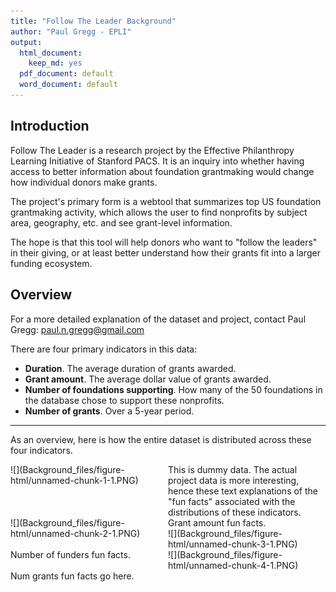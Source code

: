 ```yaml
---
title: "Follow The Leader Background"
author: "Paul Gregg - EPLI"
output:
  html_document: 
    keep_md: yes
  pdf_document: default
  word_document: default
---
```




<style>
.column-left{
  float: left;
  width: 50%;
  text-align: left;
}
.column-right{
  float: left;
  width: 50%;
  text-align: left;
}
</style>


## Introduction
Follow The Leader is a research project by the Effective Philanthropy Learning Initiative of Stanford PACS. It is an inquiry into whether having access to better information about foundation grantmaking would change how individual donors make grants. 

The project's primary form is a webtool that summarizes top US foundation grantmaking activity, which allows the user to find nonprofits by subject area, geography, etc. and see grant-level information.

The hope is that this tool will help donors who want to "follow the leaders" in their giving, or at least better understand how their grants fit into a larger funding ecosystem.

## Overview
For a more detailed explanation of the dataset and project, contact Paul Gregg: <paul.n.gregg@gmail.com>

There are four primary indicators in this data:

* __Duration__. The average duration of grants awarded.
* __Grant amount__. The average dollar value of grants awarded.
* __Number of foundations supporting__. How many of the 50 foundations in the database chose to support these nonprofits.
* __Number of grants__. Over a 5-year period.

***

As an overview, here is how the entire dataset is distributed across these four indicators. 

<div class="row">
<div class="column-left">
![](Background_files/figure-html/unnamed-chunk-1-1.PNG)<!-- -->

</div>
<div class="column-right">
This is dummy data. The actual project data is more interesting, hence these text explanations of the "fun facts" associated with the distributions of these indicators. 
</div>
</div>

<div class="row">
<div class="column-left">
![](Background_files/figure-html/unnamed-chunk-2-1.PNG)<!-- -->
</div>
<div class="column-right">
Grant amount fun facts.
</div>
</div>

<div class="row">
<div class="column-left">
![](Background_files/figure-html/unnamed-chunk-3-1.PNG)<!-- -->
</div>
<div class="column-right">
Number of funders fun facts.
</div>
</div>

<div class="row">
<div class="column-left">
![](Background_files/figure-html/unnamed-chunk-4-1.PNG)<!-- -->
</div>
<div class="column-right">
Num grants fun facts go here.
</div>
</div>
